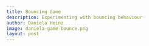 ```yaml
---
title: Bouncing Game
description: Experimenting with bouncing behaviour
author: Daniela Heinz
image: daniela-game-bounce.png
layout: post
---
```


<script>
var box, circle;
var circleImage;

function preload() {
    circleImage = loadImage("/assets/images/Kirby.png");
}

function setup() {

    let canvas = createCanvas(600, 600);

    canvas.parent("post");

    box = createSprite(0, 0, 100, 200);
    circle = createSprite(300, 300);
    circle.addImage(circleImage);
    
    //circle.addAnimation("normal", "Kirby.png", "Kirby_purple.png", "Kirby.png", "Kirby_purple.png");

    circle.setCollider("circle", 0, 0, 60, 60);
}

function draw() {
    background(255); 
    
    //box.position.x = mouseX
    //box.position.y = mouseY

    box.velocity.x = (mouseX - box.position.x); 
    box.velocity.y = (mouseY - box.position.y);

    //box bounct Kirby weg
       circle.bounce(box);
   
        //Linker Rand
    if (circle.position.x < 0) {
        circle.position.x = 1;
        circle.velocity.x = circle.velocity.x * -1;
    }

    //Linker Rand
    if (circle.position.x > width) {
        circle.position.x = width - 1;
        circle.velocity.x = circle.velocity.x * -1;
    }

    //Oberer Rand
    if (circle.position.y < 0) {
        circle.position.y = 1;
        circle.velocity.y = circle.velocity.y * -1;
    }

    //Unterer Rand
    if (circle.position.y > height) {
        circle.position.y = height - 1;
        circle.velocity.y = circle.velocity.y * -1;
    }
    //}

    //box bounct Kirby weg, unterer Code verursacht abprallen an der Seite
    //circle.bounce(box);

    //circle.mass = 5;

    //circle.debug = true;

    //Linker Rand
    if (circle.position.x < 0) {
        circle.position.x = 1;
        //circle.velocity.x = circle.velocity.x * -1;
    }

    //Linker Rand
    if (circle.position.x > width) {
        circle.position.x = width - 1;
        //circle.velocity.x = circle.velocity.x * -1;
    }

    //Oberer Rand
    if (circle.position.y < 0) {
        circle.position.y = 1;
        //circle.velocity.y = circle.velocity.y * -1;
    }

    //Unterer Rand
    if (circle.position.y > height) {
        circle.position.y = height - 1;
        //circle.velocity.y = circle.velocity.y * -1;
    }

    drawSprites();
    
}

function keyPressed() {
    if (key == 's') {
        speichern();
        if (key == 'n') {
            setup();
        }
    }
}

function speichern() {
    saveCanvas('game-bounce', 'png')
}
</script>